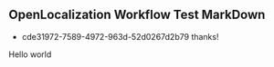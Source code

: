 ## OpenLocalization Workflow Test MarkDown
* cde31972-7589-4972-963d-52d0267d2b79 
thanks!

Hello world